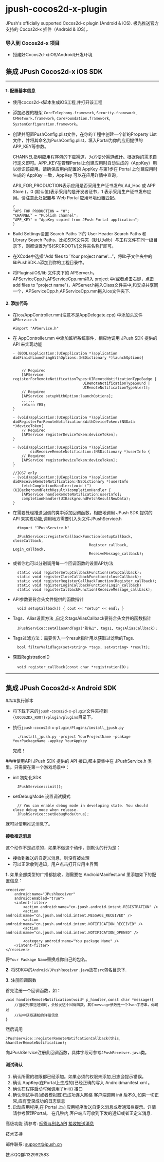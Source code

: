 jpush-cocos2d-x-plugin
======================

JPush's officially supported Cocos2d-x plugin (Android &amp; iOS). 极光推送官方支持的 Cocos2d-x 插件（Android &amp; iOS）。

### 导入到 Cocos2d-x 项目

- 搭建好Cocos2d-x(iOS/Android)开发环境


## 集成 JPush Cocos2d-x iOS SDK
-----------------------
#### 1. 配置基本信息

* 使用cocos2d-x脚本生成iOS工程,并打开该工程

* 添加必要的框架
`CoreTelephony.framework`,
`Security.framework`,
`CFNetwork.framework`,
`CoreFoundation.framework`,
`SystemConfiguration.framework`。

* 	创建并配置PushConfig.plist文件，在你的工程中创建一个新的Property List文件，并将其命名为PushConfig.plist，填入Portal为你的应用提供的APP_KEY等参数。

	CHANNEL指明应用程序包的下载渠道，为方便分渠道统计。根据你的需求自行定义即可。APP_KEY在管理Portal上创建应用时自动生成的（AppKey）用以标识该应用。请确保应用内配置的 AppKey 与第1步在 Portal 上创建应用时生成的 AppKey 一致，AppKey 可以在应用详情中查询。

	APS_FOR_PRODUCTION表示应用是否采用生产证书发布( Ad_Hoc 或 APP Store )，0 (默认值)表示采用的是开发者证书，1 表示采用生产证书发布应用。请注意此处配置与 Web Portal 应用环境设置匹配。

	
		{
	    "APS_FOR_PRODUCTION = "0";
    	"CHANNEL" = "Publish channel";
	    "APP_KEY" = "AppKey copied from JPush Portal application";
		}

*	Build Settings设置 Search Paths 下的 User Header Search Paths 和 Library Search Paths，比如SDK文件夹（默认为lib）与工程文件在同一级目录下，则都设置为"$(SRCROOT)/[文件夹名称]"即可。

*	在XCode中选择“Add files to 'Your project name'...”，将lib子文件夹中的libPushSDK.a添加到你的工程目录中。
  
*	将Plugins/iOS/lib 文件夹下的 APServer.h，APServiceCpp.h,APServiceCpp.mm拖入 project 中(或者点击右键，点击 add files to "project name")，APServer.h拖入Class文件夹中,和安卓共享同一个，APServiceCpp.h,APServiceCpp.mm拖入ios文件夹下.

#### 2. 添加代码

* 	在ios/AppController.mm(注意不是AppDelegate.cpp) 中添加头文件`APService.h`

		#import "APService.h"

* 在 AppController.mm 中添加监听系统事件，相应地调用 JPush SDK 提供的 API 来实现功能

	```
	- (BOOL)application:(UIApplication *)application didFinishLaunchingWithOptions:(NSDictionary *)launchOptions{
		
		
		// Required
		[APService registerForRemoteNotificationTypes:UIRemoteNotificationTypeBadge |
									UIRemoteNotificationTypeSound | 
									UIRemoteNotificationTypeAlert];
		// Required
     	[APService setupWithOption:launchOptions];
    	......
	    return YES;
	}
	```
	```
	- (void)application:(UIApplication *)application 
	didRegisterForRemoteNotificationsWithDeviceToken:(NSData *)deviceToken{
		// Required
		[APService registerDeviceToken:deviceToken];
	}
	```
	```	
	- (void)application:(UIApplication *)application
	 		didReceiveRemoteNotification:(NSDictionary *)userInfo {
	  	// Required
	 	[APService registerDeviceToken:deviceToken];
	}
	```
	```
    //IOS7 only
	- (void)application:(UIApplication *)application
	didReceiveRemoteNotification:(NSDictionary *)userInfo
		fetchCompletionHandler:(void (^)(UIBackgroundFetchResult))completionHandler {
  		[APService handleRemoteNotification:userInfo];
	  	completionHandler(UIBackgroundFetchResultNewData);
	}
	```
* 在需要处理推送回调的类中添加回调函数，相应地调用 JPush SDK 提供的 API 来实现功能,调用地方需要引入头文件JPushService.h

		#import "JPushService.h"

		JPushService::registerCallbackFunction(setupCallback, closeCallback,
                                         Register_callback, Login_callback,
                                         ReceiveMessage_callback);
                                         
                                         
* 或者你也可以分别调用每一个回调函数的设置API方法

		static void registerSetupCallbackFunction(setupCallback);
		static void registerCloseCallbackFunction(closeCallback);
		static void registerRegisterCallbackFunction(Register_callback);
		static void registerLoginCallbackFunction(Login_callback)
		static void registerCallbackFunction(ReceiveMessage_callback);

* API参数要符合头文件提供的函数指针

		void setupCallback() { cout << "setup" << endl; }

* Tags、Alias设置方法	,自定义tagsAliasCallback要符合头文件的函数指针

		JPushService::setAliasAndTags("别名1", tags1, tagsAliasCallback);
		
* Tags过滤方法：需要传入一个result指针用以获取过滤后的Tags. 

		bool filterValidTags(set<string> *tags, set<string> *result);

* 获取RegistrationID

		void register_callback(const char *registrationID)；
		

---------------------------------------------------------------------------
## 集成 JPush Cocos2d-x Android SDK


####执行脚本
- 将下载下来的`jpush-cocos2d-x-plugin`文件夹拖到`{COCOS2DX_ROOT}/plugin/plugins`目录下。
- 执行`jpush-cocos2d-x-plugin/Plugins/install_jpush.py`

		./install_jpush.py -project YourProjectName -pcakage YourPackageName -appkey YourAppkey
	
	完成！

####使用API
JPush SDK 提供的 API 接口,都主要集中在 JPushService.h 类里。只需要在第一个游戏场景中：

- init 初始化SDK

		JPushService::init();
		
- setDebugMode 设置调试模式

		// You can enable debug mode in developing state. You should close debug mode when release.
	    JPushService::setDebugMode(true);
	   
就可以使用推送消息了。

#### 接收推送消息
这个动作不是必须的，如果不做这个动作，则默认的行为是：

- 接收到推送的自定义消息，则没有被处理
- 可以正常收到通知，用户点击打开应用主界面


**1.** 如果全部类型的广播都接收，则需要在 AndroidManifest.xml 里添加如下的配置信息：

	<receiver
	    android:name="JPushReceiver"
	    android:enabled="true">
	    <intent-filter>
	        <action android:name="cn.jpush.android.intent.REGISTRATION" />
	        <action android:name="cn.jpush.android.intent.MESSAGE_RECEIVED" />
	        <action android:name="cn.jpush.android.intent.NOTIFICATION_RECEIVED" />
	        <action android:name="cn.jpush.android.intent.NOTIFICATION_OPENED" />
	        
	        <category android:name="You package Name" />
	    </intent-filter>
	</receiver>
将`Your Package Name`替换成你自己的包名。

**2.** 将SDK中的`Android/JPushReceiver.java`放在`src`包名目录下.

**3.** 注册回调函数

首先注册一个回调函数，如：

	void handlerRemoteNotification(void* p_handler,const char *message){
		//当收到推送通知时，会触发这个回调函数，其中message参数是一个Json字符串，你可以
		//从中获取通知的详细信息
	}
然后调用
	   
	JPushService::registerRemoteNotifcationCallback(this, &handlerRemoteNotification);
	 
向JPushService注册此回调函数，具体字段可参考`JPushReceiver.java`类。

#### 测试确认1. 确认所需的权限都已经添加。如果必须的权限未添加,日志会提示错误。2. 确认 AppKey(在Portal上生成的)已经正确的写入 Androidmanifest.xml 。
3. 确认在程序启动时候调用了init() 接口4. 确认测试手机(或者模拟器)已成功连入网络客户端调用 init 后不久,如果一切正常,应有登录成功的日志信息5. 启动应用程序,在 Portal 上向应用程序发送自定义消息或者通知栏提示。详情请参考管理Portal。在几秒内,客户端应可收到下发的通知或者正定义消息.
高级功能 请参考:[标签与别名API]()
[接收推送消息]()
技术支持
邮件联系: support@jpush.cn 
技术QQ群:132992583


